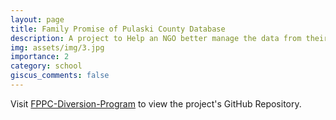```yaml
---
layout: page
title: Family Promise of Pulaski County Database
description: A project to Help an NGO better manage the data from their clients (Homeless People).
img: assets/img/3.jpg
importance: 2
category: school
giscus_comments: false
---
```


Visit [FPPC-Diversion-Program](https://github.com/jcntambara15/family-promise-web-app) to view the project's GitHub Repository. 